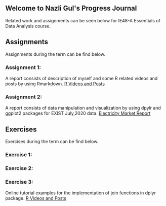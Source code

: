 ## Welcome to Nazli Gul's Progress Journal
Related work and assignments can be seen below for IE48-A Essentials of Data Analysis course.


## Assignments
Assignments during the term can be find below.
### Assignment 1: 
A report consists of description of myself and some R related videos and posts by using Rmarkdown.
[R Videos and Posts](https://pjournal.github.io/boun01-NazliGul/Assignment-1-RmarkdownFile_.html)

### Assignment 2: 
A report consists of data manipulation and visualization by using dpylr and ggplot2 packages for EXIST July,2020 data.
[Electricity Market Report](https://pjournal.github.io/boun01-NazliGul/Assignment-2-July-Report.html)

## Exercises
Exercises during the term can be find below.
### Exercise 1:
### Exercise 2:
### Exercise 3:
Online tutorial examples for the implementation of join functions in dplyr package. 
[R Videos and Posts](https://pjournal.github.io/boun01-NazliGul/Assignment-1-RmarkdownFile_.html)


